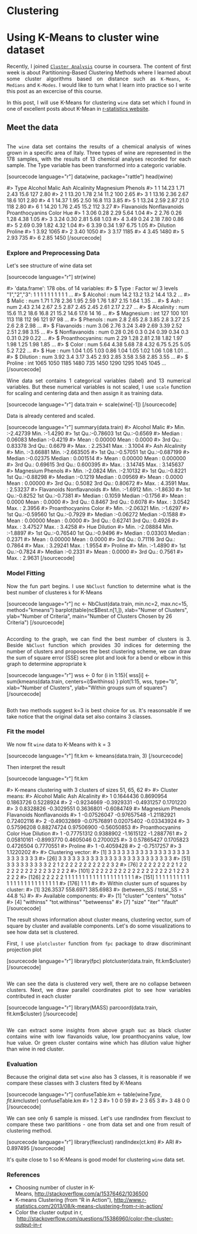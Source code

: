# Clustering

# Using K-Means to cluster wine dataset

<p style="text-align:justify;">Recently, I joined <a href="https://www.coursera.org/course/clusteranalysis"><code>Cluster Analysis</code></a> course in coursera. The content of first week is about Partitioning-Based Clustering Methods where I learned about some cluster algorithms based on distance such as <code>K-Means</code>, <code>K-Medians</code> and <code>K-Modes</code>. I would like to turn what I learn into practice so I write this post as an excercise of this course.</p>

<p style="text-align:justify;">In this post, I will use K-Means for clustering <code>wine</code> data set which I found in one of excellent posts about K-Mean in <a href="http://www.r-statistics.com/2013/08/k-means-clustering-from-r-in-action/">r-statistics website</a>.</p>

<h2>Meet the data</h2>

<p style="text-align:justify;"><img src="http://www.godine.co.uk/blog/wp-content/uploads/2009/12/Italian-wine.jpg" alt="" /></p>

<p style="text-align:justify;">The <code>wine</code> data set contains the results of a chemical analysis of wines grown in a specific area of Italy. Three types of wine are represented in the 178 samples, with the results of 13 chemical analyses recorded for each sample. The Type variable has been transformed into a categoric variable.</p>

[sourcecode language="r"]
 data(wine, package=&quot;rattle&quot;)
head(wine)

#&gt;   Type Alcohol Malic  Ash Alcalinity Magnesium Phenols
#&gt; 1    1   14.23  1.71 2.43       15.6       127    2.80
#&gt; 2    1   13.20  1.78 2.14       11.2       100    2.65
#&gt; 3    1   13.16  2.36 2.67       18.6       101    2.80
#&gt; 4    1   14.37  1.95 2.50       16.8       113    3.85
#&gt; 5    1   13.24  2.59 2.87       21.0       118    2.80
#&gt; 6    1   14.20  1.76 2.45       15.2       112    3.27
#&gt;   Flavanoids Nonflavanoids Proanthocyanins Color  Hue
#&gt; 1       3.06          0.28            2.29  5.64 1.04
#&gt; 2       2.76          0.26            1.28  4.38 1.05
#&gt; 3       3.24          0.30            2.81  5.68 1.03
#&gt; 4       3.49          0.24            2.18  7.80 0.86
#&gt; 5       2.69          0.39            1.82  4.32 1.04
#&gt; 6       3.39          0.34            1.97  6.75 1.05
#&gt;   Dilution Proline
#&gt; 1     3.92    1065
#&gt; 2     3.40    1050
#&gt; 3     3.17    1185
#&gt; 4     3.45    1480
#&gt; 5     2.93     735
#&gt; 6     2.85    1450
[/sourcecode]

<h3>Explore and Preprocessing Data</h3>

<p style="text-align:justify;">Let&apos;s see structure of wine data set</p>

[sourcecode language="r"]
 str(wine)

#&gt; &apos;data.frame&apos;:  178 obs. of  14 variables:
#&gt; $ Type           : Factor w/ 3 levels &quot;1&quot;,&quot;2&quot;,&quot;3&quot;: 1 1 1 1 1 1 1 1 1 1 ...
#&gt; $ Alcohol        : num  14.2 13.2 13.2 14.4 13.2 ...
#&gt; $ Malic          : num  1.71 1.78 2.36 1.95 2.59 1.76 1.87 2.15 1.64 1.35 ...
#&gt; $ Ash            : num  2.43 2.14 2.67 2.5 2.87 2.45 2.45 2.61 2.17 2.27 ...
#&gt; $ Alcalinity     : num  15.6 11.2 18.6 16.8 21 15.2 14.6 17.6 14 16 ...
#&gt; $ Magnesium      : int  127 100 101 113 118 112 96 121 97 98 ...
#&gt; $ Phenols        : num  2.8 2.65 2.8 3.85 2.8 3.27 2.5 2.6 2.8 2.98 ...
#&gt; $ Flavanoids     : num  3.06 2.76 3.24 3.49 2.69 3.39 2.52 2.51 2.98 3.15 ...
#&gt; $ Nonflavanoids  : num  0.28 0.26 0.3 0.24 0.39 0.34 0.3 0.31 0.29 0.22 ...
#&gt; $ Proanthocyanins: num  2.29 1.28 2.81 2.18 1.82 1.97 1.98 1.25 1.98 1.85 ...
#&gt; $ Color          : num  5.64 4.38 5.68 7.8 4.32 6.75 5.25 5.05 5.2 7.22 ...
#&gt; $ Hue            : num  1.04 1.05 1.03 0.86 1.04 1.05 1.02 1.06 1.08 1.01 ...
#&gt; $ Dilution       : num  3.92 3.4 3.17 3.45 2.93 2.85 3.58 3.58 2.85 3.55 ...
#&gt; $ Proline        : int  1065 1050 1185 1480 735 1450 1290 1295 1045 1045 ...
[/sourcecode]

<p style="text-align:justify;">Wine data set contains 1 categorical variables (label) and 13 numerical variables. But these numerical variables is not scaled, I use <code>scale</code> function for scaling and centering data and then assign it as training data.</p>

[sourcecode language="r"]
 data.train &lt;- scale(wine[-1])
[/sourcecode]

<p style="text-align:justify;">Data is already centered and scaled.</p>

[sourcecode language="r"]
 summary(data.train)
#&gt;   Alcohol             Malic
#&gt; Min.   :-2.42739   Min.   :-1.4290
#&gt; 1st Qu.:-0.78603   1st Qu.:-0.6569
#&gt; Median : 0.06083   Median :-0.4219
#&gt; Mean   : 0.00000   Mean   : 0.0000
#&gt; 3rd Qu.: 0.83378   3rd Qu.: 0.6679
#&gt; Max.   : 2.25341   Max.   : 3.1004
#&gt;      Ash             Alcalinity
#&gt; Min.   :-3.66881   Min.   :-2.663505
#&gt; 1st Qu.:-0.57051   1st Qu.:-0.687199
#&gt; Median :-0.02375   Median : 0.001514
#&gt; Mean   : 0.00000   Mean   : 0.000000
#&gt; 3rd Qu.: 0.69615   3rd Qu.: 0.600395
#&gt; Max.   : 3.14745   Max.   : 3.145637
#&gt;   Magnesium          Phenols
#&gt; Min.   :-2.0824   Min.   :-2.10132
#&gt; 1st Qu.:-0.8221   1st Qu.:-0.88298
#&gt; Median :-0.1219   Median : 0.09569
#&gt; Mean   : 0.0000   Mean   : 0.00000
#&gt; 3rd Qu.: 0.5082   3rd Qu.: 0.80672
#&gt; Max.   : 4.3591   Max.   : 2.53237
#&gt;   Flavanoids      Nonflavanoids
#&gt; Min.   :-1.6912   Min.   :-1.8630
#&gt; 1st Qu.:-0.8252   1st Qu.:-0.7381
#&gt; Median : 0.1059   Median :-0.1756
#&gt; Mean   : 0.0000   Mean   : 0.0000
#&gt; 3rd Qu.: 0.8467   3rd Qu.: 0.6078
#&gt; Max.   : 3.0542   Max.   : 2.3956
#&gt; Proanthocyanins        Color
#&gt; Min.   :-2.06321   Min.   :-1.6297
#&gt; 1st Qu.:-0.59560   1st Qu.:-0.7929
#&gt; Median :-0.06272   Median :-0.1588
#&gt; Mean   : 0.00000   Mean   : 0.0000
#&gt; 3rd Qu.: 0.62741   3rd Qu.: 0.4926
#&gt; Max.   : 3.47527   Max.   : 3.4258
#&gt;      Hue              Dilution
#&gt; Min.   :-2.08884   Min.   :-1.8897
#&gt; 1st Qu.:-0.76540   1st Qu.:-0.9496
#&gt; Median : 0.03303   Median : 0.2371
#&gt; Mean   : 0.00000   Mean   : 0.0000
#&gt; 3rd Qu.: 0.71116   3rd Qu.: 0.7864
#&gt; Max.   : 3.29241   Max.   : 1.9554
#&gt;    Proline
#&gt; Min.   :-1.4890
#&gt; 1st Qu.:-0.7824
#&gt; Median :-0.2331
#&gt; Mean   : 0.0000
#&gt; 3rd Qu.: 0.7561
#&gt; Max.   : 2.9631
[/sourcecode]

<h3>Model Fitting</h3>

<p style="text-align:justify;">Now the fun part begins. I use <code>NbClust</code> function to determine what is the best number of clusteres <code>k</code> for K-Means</p>

[sourcecode language="r"]
 nc &lt;- NbClust(data.train,
              min.nc=2, max.nc=15,
              method=&quot;kmeans&quot;)
barplot(table(nc$Best.n[1,]),
        xlab=&quot;Numer of Clusters&quot;,
        ylab=&quot;Number of Criteria&quot;,
        main=&quot;Number of Clusters Chosen by 26 Criteria&quot;)
[/sourcecode]

<p style="text-align:justify;"><img src="http://i.imgur.com/PZpK0fQ.png" alt="" /></p>

<p style="text-align:justify;">According to the graph, we can find the best number of clusters is 3. Beside <code>NbClust</code> function which provides 30 indices for determing the number of clusters and proposes the best clustering scheme, we can draw the sum of square error (SSE) scree plot and look for a bend or elbow in this graph to determine appropriate k</p>

[sourcecode language="r"]
 wss &lt;- 0
for (i in 1:15){
  wss[i] &lt;-
    sum(kmeans(data.train, centers=i)$withinss)
}
plot(1:15,
  wss,
  type=&quot;b&quot;,
  xlab=&quot;Number of Clusters&quot;,
  ylab=&quot;Within groups sum of squares&quot;)
[/sourcecode]

<p style="text-align:justify;"><img src="http://storage1.static.itmages.com/i/15/0507/h_1430988994_4723808_8afc9f6f9a.png" alt="" /></p>

<p style="text-align:justify;">Both two methods suggest k=3 is best choice for us. It&apos;s reasonsable if we take notice that the original data set also contains 3 classes.</p>

<h3>Fit the model</h3>

<p style="text-align:justify;">We now fit <code>wine</code> data to K-Means with k = 3</p>

[sourcecode language="r"]
 fit.km &lt;- kmeans(data.train, 3)
[/sourcecode]

<p style="text-align:justify;">Then interpret the result</p>

[sourcecode language="r"]
 fit.km

#&gt; K-means clustering with 3 clusters of sizes 51, 65, 62
#&gt;
#&gt; Cluster means:
#&gt;      Alcohol      Malic        Ash Alcalinity
#&gt; 1  0.1644436  0.8690954  0.1863726  0.5228924
#&gt; 2 -0.9234669 -0.3929331 -0.4931257  0.1701220
#&gt; 3  0.8328826 -0.3029551  0.3636801 -0.6084749
#&gt;     Magnesium     Phenols  Flavanoids Nonflavanoids
#&gt; 1 -0.07526047 -0.97657548 -1.21182921    0.72402116
#&gt; 2 -0.49032869 -0.07576891  0.02075402   -0.03343924
#&gt; 3  0.57596208  0.88274724  0.97506900   -0.56050853
#&gt;   Proanthocyanins      Color        Hue   Dilution
#&gt; 1     -0.77751312  0.9388902 -1.1615122 -1.2887761
#&gt; 2      0.05810161 -0.8993770  0.4605046  0.2700025
#&gt; 3      0.57865427  0.1705823  0.4726504  0.7770551
#&gt;      Proline
#&gt; 1 -0.4059428
#&gt; 2 -0.7517257
#&gt; 3  1.1220202
#&gt;
#&gt; Clustering vector:
#&gt;   [1] 3 3 3 3 3 3 3 3 3 3 3 3 3 3 3 3 3 3 3 3 3 3 3 3 3
#&gt;  [26] 3 3 3 3 3 3 3 3 3 3 3 3 3 3 3 3 3 3 3 3 3 3 3 3 3
#&gt;  [51] 3 3 3 3 3 3 3 3 3 2 2 1 2 2 2 2 2 2 2 2 2 2 2 3 2
#&gt;  [76] 2 2 2 2 2 2 2 2 1 2 2 2 2 2 2 2 2 2 2 2 3 2 2 2 2
#&gt; [101] 2 2 2 2 2 2 2 2 2 2 2 2 2 2 2 2 2 2 1 2 2 3 2 2 2
#&gt; [126] 2 2 2 2 2 1 1 1 1 1 1 1 1 1 1 1 1 1 1 1 1 1 1 1 1
#&gt; [151] 1 1 1 1 1 1 1 1 1 1 1 1 1 1 1 1 1 1 1 1 1 1 1 1 1
#&gt; [176] 1 1 1
#&gt;
#&gt; Within cluster sum of squares by cluster:
#&gt; [1] 326.3537 558.6971 385.6983
#&gt;  (between_SS / total_SS =  44.8 %)
#&gt;
#&gt; Available components:
#&gt;
#&gt; [1] &quot;cluster&quot;      &quot;centers&quot;      &quot;totss&quot;
#&gt; [4] &quot;withinss&quot;     &quot;tot.withinss&quot; &quot;betweenss&quot;
#&gt; [7] &quot;size&quot;         &quot;iter&quot;         &quot;ifault&quot;
[/sourcecode]

<p style="text-align:justify;">The result shows information about cluster means, clustering vector, sum of square by cluster and available components. Let&apos;s do some visualizations to see how data set is clustered.</p>

<p style="text-align:justify;">First, I use <code>plotcluster</code> function from <code>fpc</code> package to draw discriminant projection plot</p>

[sourcecode language="r"]
 library(fpc)
plotcluster(data.train, fit.km$cluster)
[/sourcecode]

<p style="text-align:justify;"><img src="http://i.imgur.com/XNRnMDz.png" alt="" /></p>

<p style="text-align:justify;">We can see the data is clustered very well, there are no collapse between clusters. Next, we draw parallel coordinates plot to see how variables contributed in each cluster</p>

[sourcecode language="r"]
 library(MASS)
parcoord(data.train, fit.km$cluster)
[/sourcecode]

<p style="text-align:justify;"><img src="http://i.imgur.com/Ir0gn7r.png" alt="" /></p>

<p style="text-align:justify;">We can extract some insights from above graph suc as black cluster contains wine with low flavanoids value, low proanthocyanins value, low hue value. Or green cluster contains wine which has dilution value higher than wine in red cluster.</p>

<h3>Evaluation</h3>

<p style="text-align:justify;">Because the original data set <code>wine</code> also has 3 classes, it is reasonable if we compare these classes with 3 clusters fited by K-Means</p>

[sourcecode language="r"]
 confuseTable.km &lt;- table(wine$Type, fit.km$cluster)
confuseTable.km
#&gt;    1  2  3
#&gt; 1  0  0 59
#&gt; 2  3 65  3
#&gt; 3 48  0  0
[/sourcecode]

<p style="text-align:justify;">We can see only 6 sample is missed. Let&apos;s use randIndex from flexclust to compare these two parititions - one from data set and one from result of clustering method.</p>

[sourcecode language="r"]
 library(flexclust)
randIndex(ct.km)
#&gt;      ARI
#&gt; 0.897495
[/sourcecode]

<p style="text-align:justify;">It&apos;s quite close to 1 so K-Means is good model for clustering <code>wine</code> data set.</p>

<h3>References</h3>

<ul><li>Choosing number of cluster in K-Means, <a href="http://stackoverflow.com/a/15376462/1036500">http://stackoverflow.com/a/15376462/1036500</a></li><li>K-means Clustering (from “R in Action”), <a href="http://www.r-statistics.com/2013/08/k-means-clustering-from-r-in-action/">http://www.r-statistics.com/2013/08/k-means-clustering-from-r-in-action/</a></li><li>Color the cluster output in r,  <a href="http://stackoverflow.com/questions/15386960/color-the-cluster-output-in-r">http://stackoverflow.com/questions/15386960/color-the-cluster-output-in-r</a></li></ul>
